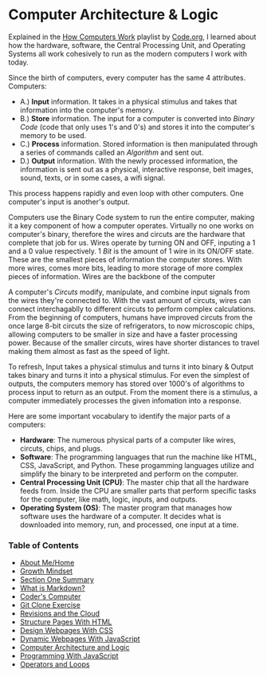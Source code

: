 # Computer Architecture & Logic

Explained in the [How Computers Work](https://www.youtube.com/playlist?list=PLzdnOPI1iJNcsRwJhvksEo1tJqjIqWbN-) playlist by [Code.org](https://code.org), I learned about how the hardware, software, the Central Processing Unit, and Operating Systems all work cohesively to run as the modern computers I work with today.

Since the birth of computers, every computer has the same 4 attributes. Computers: 
+ A.) __Input__ information. It takes in a physical stimulus and takes that information into the computer's memory.
+ B.) __Store__ information. The input for a computer is converted into _Binary Code_ (code that only uses 1's and 0's) and stores it into the computer's memory to be used.
+ C.) __Process__ information. Stored information is then manipulated through a series of commands called an _Algorithm_ and sent out.
+ D.) __Output__ information. With the newly processed information, the information is sent out as a physical, interactive response, beit images, sound, texts, or in some cases, a wifi signal. 

This process happens rapidly and even loop with other computers. One computer's input is another's output.

Computers use the Binary Code system to run the entire computer, making it a key component of how a computer operates. Virtually no one works on computer's binary, therefore the wires and circuts are the hardware that complete that job for us. Wires operate by turning ON and OFF, inputing a 1 and a 0 value respectively. 1 _Bit_ is the amount of 1 wire in its ON/OFF state. These are the smallest pieces of information the computer stores. With more wires, comes more bits, leading to more storage of more complex pieces of information. Wires are the backbone of the computer

A computer's _Circuts_ modify, manipulate, and combine input signals from the wires they're connected to. With the vast amount of circuts, wires can connect interchagablly to different circuts to perform complex calculations. From the beginning of computers, humans have improved circuts from the once large 8-bit circuts the size of refrigerators, to now microscopic chips, allowing computers to be smaller in size and have a faster processing power. Because of the smaller circuts, wires have shorter distances to travel making them almost as fast as the speed of light.

To refresh, Input takes a physical stimulus and turns it into binary & Output takes binary and turns it into a physical stimulus. For even the simplest of outputs, the computers memory has stored over 1000's of algorithms to process input to return as an output. From the moment there is a stimulus, a computer immediately processes the given infomation into a response.

Here are some important vocabulary to identify the major parts of a computers: 
+ __Hardware__: The numerous physical parts of a computer like wires, circuts, chips, and plugs.
+ __Software__: The programming languages that run the machine like HTML, CSS, JavaScript, and Python. These progamming languages utilize and simplify the binary to be interpreted and perform on the computer.
+ __Central Processing Unit (CPU)__: The master chip that all the hardware feeds from. Inside the CPU are smaller parts that perform specific tasks for the computer, like math, logic, inputs, and outputs.
+ __Operating System (OS)__: The master program that manages how software uses the hardware of a computer. It decides what is downloaded into memory, run, and processed, one input at a time.


### Table of Contents
- [About Me/Home](README.md)
- [Growth Mindset](/GROWTH_MINDSET.md)
- [Section One Summary](/SectionOne.md)
- [What is Markdown?](/LEARNING_MARKDOWN.md)
- [Coder's Computer](CODERS_COMPUTER.md)
- [Git Clone Exercise](GIT_CLONE.md)
- [Revisions and the Cloud](REVISIONS_AND_THE_CLOUD.md)
- [Structure Pages With HTML](STRUCTURE_PAGES_WITH_HTML.md)
- [Design Webpages With CSS](DESIGN_WEBPAGES_WITH_CSS.md)
- [Dynamic Webpages With JavaScript](DYNAMIC_WEBPAGES_WITH_JAVASCRIPT.md)
- [Computer Architecture and Logic](COMPUTER_ARCHITECTURE_AND_LOGIC.md)
- [Programming With JavaScript](PROGRAMMING_WITH_JAVASCRIPT.md)
- [Operators and Loops](OPERATORS_AND_LOOPS.md)